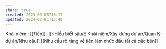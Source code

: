 ```yaml
---
share: true
created: 2023-09-05T16:17
updated: 2024-07-01T15:49
---
```

Khái niệm:: [[Tiền]], [[⚡Hiểu biết sâu/Ξ Khái niệm/Xây dựng dự án/Quản lý dự án/Nhu cầu]]
[[Nhu cầu rõ ràng về tiền làm nhức đầu tất cả các bên]]